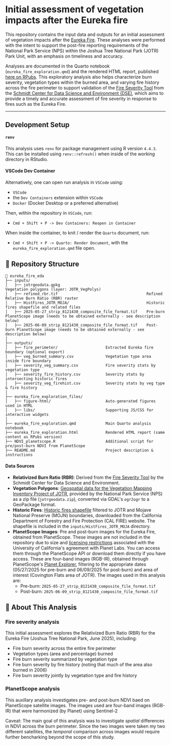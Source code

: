 # Initial assessment of vegetation impacts after the Eureka fire

This repository contains the input data and outputs for an initial assessment of vegetation impacts after the [Eureka Fire](https://www.fire.ca.gov/incidents/2025/5/30/eureka-fire). These analyses were performed with the intent to support the post-fire reporting requirements of the National Park Service (NPS) within the Joshua Tree National Park (JOTR) Park Unit, with an emphasis on timeliness and accuracy. 

Analyses are documented in the Quarto notebook (`eureka_fire_exploration.qmd`) and the rendered HTML report, published [here on RPubs](https://rpubs.com/mzomer/1322857). This exploratory analysis also helps characterize burn severity, vegetation types within the burned area, and varying fire history across the fire perimeter to support validation of the [Fire Severity Tool](https://storage.googleapis.com/fire-recovery-web/prod/fireSeverity.html) from the [Schmidt Center for Data Science and Environment (DSE)](https://dse.berkeley.edu/), which aims to provide a timely and accurate assessment of fire severity in response to fires such as the Eureka Fire.

---

## Development Setup

#### `renv`

This analysis uses `renv` for package management using R version `4.4.3`. This can be installed using `renv::refresh()` when inside of the working directory in RStudio. 

#### VSCode Dev Container

Alternatively, one can open run analysis in `VSCode` using:

- `VSCode`
- the `Dev Containers` extension within `VSCode`
- `Docker` (Docker Desktop or a preferred alternative)

Then, within the repository in `VSCode`, run:

- `Cmd + Shift + P -> Dev Containers: Reopen in Container`

When inside the container, to knit / render the `Quarto` document, run:

- `Cmd + Shift + P -> Quarto: Render Document`, with the `eureka_fire_exploration.qmd` file open.

## 📂 Repository Structure

```plaintext
📂 eureka_fire_eda
├── inputs/
│   ├── jotrgeodata.gpkg                                      Vegetation polygons (layer: JOTR_VegPolys)
│   ├── refined_rbr.tif                                       Refined Relative Burn Ratio (RBR) raster
│   ├── HistFires_JOTR_MOJA/                                  Historic fires shapefile and related files
│   ├── 2025-05-27_strip_8121430_composite_file_format.tif    Pre-burn PlanetScope image (needs to be obtained externally - see description below)
│   ├── 2025-06-09_strip_8121430_composite_file_format.tif    Post-burn PlanetScope image (needs to be obtained externally - see description below)
│
├── outputs/
│   ├── fire_perimeter/                     Extracted Eureka fire boundary (optional export)
│   ├── veg_burned_summary.csv              Vegetation type area inside fire boundary
│   ├── severity_veg_summary.csv            Fire severity stats by vegetation type
│   ├── severity_fire_history.csv           Severity stats by intersecting historic fires
│   ├── severity_veg_firehist.csv           Severity stats by veg type & fire history
│
├── eureka_fire_exploration_files/
│   ├── figure-html/                        Auto-generated figures used in HTML
│   ├── libs/                               Supporting JS/CSS for interactive widgets
│
├── eureka_fire_exploration.qmd             Main Quarto analysis notebook
├── eureka_fire_exploration.html            Rendered HTML report (same content as RPubs version)
├── NDVI_planetscope.R                      Additional script for pre/post-burn NDVI from PlanetScope
├── README.md                               Project description & instructions
```

#### Data Sources

- **Relativized Burn Ratio (RBR)**: Derived from the [Fire Severity Tool](https://storage.googleapis.com/fire-recovery-web/prod/fireSeverity.html) by the Schmidt Center for Data Science and Environment.
- **Vegetation Polygons**: [Geospatial data for the Vegetation Mapping Inventory Project of JOTR](https://irma.nps.gov/DataStore/Reference/Profile/2233319), provided by the National Park Service (NPS) as a zip file (`jotrgeodata.zip`), converted via GDAL's `ogr2ogr` to a GeoPackage format.
- **Historic Fires**: [Historic fires shapefile](https://www.fire.ca.gov/what-we-do/fire-resource-assessment-program/fire-perimeters) filtered to JOTR and Mojave National Preserve (MOJN) boundaries, downloaded from the California Department of Forestry and Fire Protection (CAL FIRE) website. The shapefile is included in the `inputs/HistFires_JOTR_MOJA` directory.
- **PlanetScope Images**: Pre and post-burn images for the Eureka Fire, obtained from PlanetScope. These images are not included in the repository due to size and [licensing restrictions](https://support.planet.com/hc/en-us/articles/22540409084701-Dataset-Sharing-Guidelines-for-the-Education-and-Research-Basic-Program) associated with the University of California's agreement with Planet Labs. You can access them through the PlanetScope API or download them directly if you have access. These are four-band images (RGB-IR), obtained through PlanetScope's [Planet Explorer](https://www.planet.com/explorer/), filtering to the appropriate dates (05/27/2025 for pre-burn and 06/09/2025 for post-burn) and area of interest (Covington Flats area of JOTR). The images used in this analysis are:
  - Pre-burn: `2025-05-27_strip_8121430_composite_file_format.tif`
  - Post-burn: `2025-06-09_strip_8121430_composite_file_format.tif`

## 📑 About This Analysis

### Fire severity analysis

This initial assessment explores the Relativized Burn Ratio (RBR) for the Eureka Fire (Joshua Tree National Park, June 2025), including:

- Fire burn severity across the entire fire perimeter
- Vegetation types (area and percentage) burned
- Fire burn severity summarized by vegetation type
- Fire burn severity by fire history (noting that much of the area also burned in 2006)
- Fire burn severity jointly by vegetation type and fire history

### PlanetScope analysis

This auxillary analysis investigates pre- and post-burn NDVI baed on PlanetScope satellite images. The images used are four-band images (RGB-IR) that were harmonized (by Planet) using Sentinel-2

Caveat: The main goal of this analysis was to investigate *spatial* differences in NDVI across the burn perimeter. Since the two images were taken my two different satellites, the *temporal* comparison across images would require further bencharking beyond the scope of this study. 
